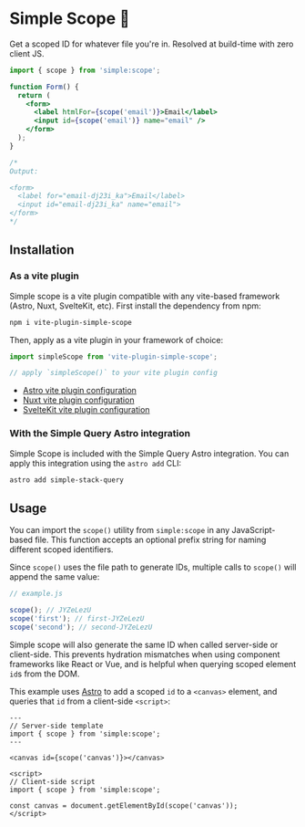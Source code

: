 # Simple Scope 🔎

Get a scoped ID for whatever file you're in. Resolved at build-time with zero client JS.

```jsx
import { scope } from 'simple:scope';

function Form() {
  return (
    <form>
      <label htmlFor={scope('email')}>Email</label>
      <input id={scope('email')} name="email" />
    </form>
  );
}

/*
Output:

<form>
  <label for="email-dj23i_ka">Email</label>
  <input id="email-dj23i_ka" name="email">
</form>
*/
```

## Installation

### As a vite plugin

Simple scope is a vite plugin compatible with any vite-based framework (Astro, Nuxt, SvelteKit, etc). First install the dependency from npm:

```bash
npm i vite-plugin-simple-scope
```

Then, apply as a vite plugin in your framework of choice:

```js
import simpleScope from 'vite-plugin-simple-scope';

// apply `simpleScope()` to your vite plugin config
```

- [Astro vite plugin configuration](https://docs.astro.build/en/recipes/add-yaml-support/)
- [Nuxt vite plugin configuration](https://nuxt.com/docs/getting-started/configuration#external-configuration-files)
- [SvelteKit vite plugin configuration](https://kit.svelte.dev/docs/project-structure#project-files-vite-config-js)

### With the Simple Query Astro integration

Simple Scope is included with the Simple Query Astro integration. You can apply this integration using the `astro add` CLI:

```bash
astro add simple-stack-query
```

## Usage

You can import the `scope()` utility from `simple:scope` in any JavaScript-based file. This function accepts an optional prefix string for naming different scoped identifiers.

Since `scope()` uses the file path to generate IDs, multiple calls to `scope()` will append the same value:

```js
// example.js

scope(); // JYZeLezU
scope('first'); // first-JYZeLezU
scope('second'); // second-JYZeLezU
```

Simple scope will also generate the same ID when called server-side or client-side. This prevents hydration mismatches when using component frameworks like React or Vue, and is helpful when querying scoped element `id`s from the DOM.

This example uses [Astro](https://astro.build) to add a scoped `id` to a `<canvas>` element, and queries that `id` from a client-side `<script>`:

```astro
---
// Server-side template
import { scope } from 'simple:scope';
---

<canvas id={scope('canvas')}></canvas>

<script>
// Client-side script
import { scope } from 'simple:scope';

const canvas = document.getElementById(scope('canvas'));
</script>
```
